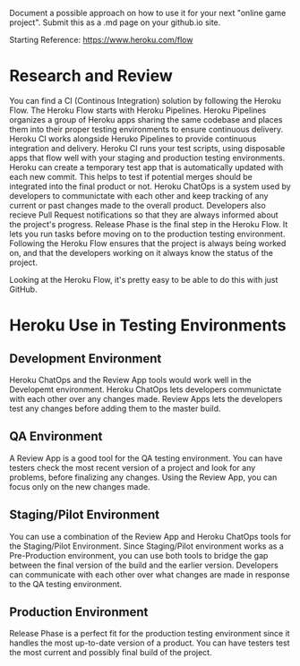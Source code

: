 Document a possible approach on how to use it for your next "online game project". Submit this as a .md page on your github.io site.

Starting Reference: https://www.heroku.com/flow

# Research and Review

You can find a CI (Continous Integration) solution by following the Heroku Flow. The Heroku Flow starts with Heroku Pipelines. Heroku Pipelines organizes a group of Heroku apps sharing the same codebase and places them into their proper testing environments to ensure continuous delivery. Heroku CI works alongside Heruko Pipelines to provide continuous integration and delivery. Heroku CI runs your test scripts, using disposable apps that flow well with your staging and production testing environments. Heroku can create a temporary test app that is automatically updated with each new commit. This helps to test if potential merges should be integrated into the final product or not. Heroku ChatOps is a system used by developers to communictate with each other and keep tracking of any current or past changes made to the overall product. Developers also recieve Pull Request notifications so that they are always informed about the project's progress. Release Phase is the final step in the Heroku Flow. It lets you run tasks before moving on to the production testing environment. Following the Heroku Flow ensures that the project is always being worked on, and that the developers working on it always know the status of the project.

Looking at the Heroku Flow, it's pretty easy to be able to do this with just GitHub.

# Heroku Use in Testing Environments

## Development Environment
  
  Heroku ChatOps and the Review App tools would work well in the Developemt environment. Heroku ChatOps lets developers communictate with each other over any changes made. Review Apps lets the developers test any changes before adding them to the master build.

## QA Environment

  A Review App is a good tool for the QA testing environment. You can have testers check the most recent version of a project and look for any problems, before finalizing any changes. Using the Review App, you can focus only on the new changes made.

## Staging/Pilot Environment

  You can use a combination of the Review App and Heroku ChatOps tools for the Staging/Pilot Environment. Since Staging/Pilot environment works as a Pre-Production environment, you can use both tools to bridge the gap between the final version of the build and the earlier version. Developers can communicate with each other over what changes are made in response to the QA testing environment.

## Production Environment

  Release Phase is a perfect fit for the production testing environment since it handles the most up-to-date version of a product. You can have testers test the most current and possibly final build of the project.
